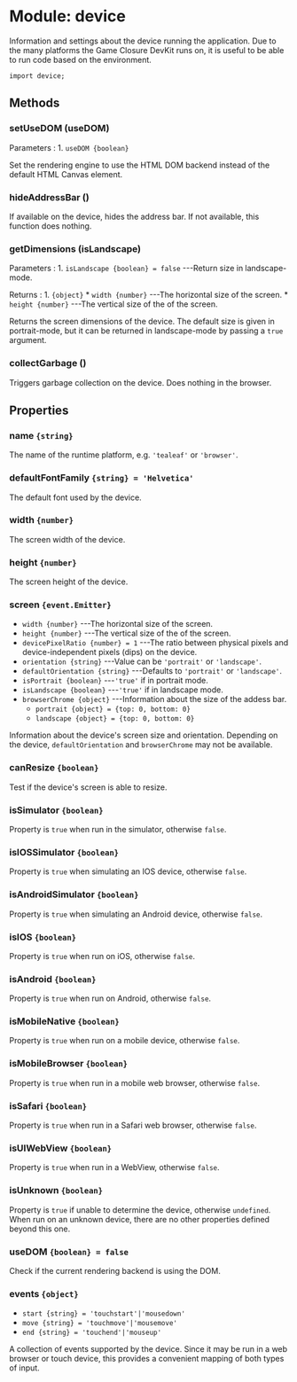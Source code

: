 # Module: device

Information and settings about the device running the
application. Due to the many platforms the Game Closure DevKit
runs on, it is useful to be able to run code based on the
environment.

~~~
import device;
~~~

## Methods

### setUseDOM (useDOM)

Parameters
:    1. `useDOM {boolean}`

Set the rendering engine to use the HTML DOM backend instead of
the default HTML Canvas element.

### hideAddressBar ()

If available on the device, hides the address bar. If not
available, this function does nothing.

### getDimensions (isLandscape)

Parameters
:    1. `isLandscape {boolean} = false` ---Return size in landscape-mode.

Returns
:    1. `{object}`
	     * `width {number}` ---The horizontal size of the screen.
		 * `height {number}` ---The vertical size of the of the screen.

Returns the screen dimensions of the device. The default
size is given in portrait-mode, but it can be returned in
landscape-mode by passing a `true` argument.

### collectGarbage ()

Triggers garbage collection on the device. Does nothing in the browser.

## Properties

### name `{string}`

The name of the runtime platform, e.g. `'tealeaf'` or `'browser'`.

### defaultFontFamily `{string} = 'Helvetica'`

The default font used by the device.

### width `{number}`

The screen width of the device.

### height `{number}`

The screen height of the device.

### screen `{event.Emitter}`

* `width {number}` ---The horizontal size of the screen.
* `height {number}` ---The vertical size of the of the screen.
* `devicePixelRatio {number} = 1` ---The ratio between physical pixels and device-independent pixels (dips) on the device.
* `orientation {string}` ---Value can be `'portrait'` or `'landscape'`.
* `defaultOrientation {string}` ---Defaults to `'portrait'` or `'landscape'`.
* `isPortrait {boolean}` ---`'true'` if in portrait mode.
* `isLandscape {boolean}` ---`'true'` if in landscape mode.
* `browserChrome {object}` ---Information about the size of the addess bar.
	* `portrait {object} = {top: 0, bottom: 0}`
	* `landscape {object} = {top: 0, bottom: 0}`

Information about the device's screen size and
orientation. Depending on the device, `defaultOrientation`
and `browserChrome` may not be available.

### canResize `{boolean}`

Test if the device's screen is able to resize.

### isSimulator `{boolean}`

Property is `true` when run in the simulator, otherwise `false`.

### isIOSSimulator `{boolean}`

Property is `true` when simulating an IOS device, otherwise `false`.

### isAndroidSimulator `{boolean}`

Property is `true` when simulating an Android device, otherwise `false`.

### isIOS `{boolean}`

Property is `true` when run on iOS, otherwise `false`.

### isAndroid `{boolean}`

Property is `true` when run on Android, otherwise `false`.

### isMobileNative `{boolean}`

Property is `true` when run on a mobile device, otherwise `false`.

### isMobileBrowser `{boolean}`

Property is `true` when run in a mobile web browser, otherwise `false`.

### isSafari `{boolean}`

Property is `true` when run in a Safari web browser, otherwise `false`.

### isUIWebView `{boolean}`

Property is `true` when run in a WebView, otherwise `false`.

### isUnknown `{boolean}`

Property is `true` if unable to determine the device,
otherwise `undefined`. When run on an unknown device, there
are no other properties defined beyond this one.

### useDOM `{boolean} = false`

Check if the current rendering backend is using the DOM.

### events `{object}`

* `start {string} = 'touchstart'|'mousedown'`
* `move {string} = 'touchmove'|'mousemove'`
* `end {string} = 'touchend'|'mouseup'`

A collection of events supported by the device. Since it may
be run in a web browser or touch device, this provides a
convenient mapping of both types of input.
